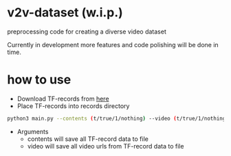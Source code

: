 # v2v-dataset (w.i.p.)
preprocessing code for creating a diverse video dataset

Currently in development more features and code polishing will be done in time.

# how to use

* Download TF-records from [here](https://research.google.com/youtube8m/download.html)
* Place TF-records into  records  directory

```bash
python3 main.py --contents (t/true/1/nothing) --video (t/true/1/nothing)
```
* Arguments
  * contents  will save all TF-record data to file
  * video  will save all video urls from TF-record data to file
